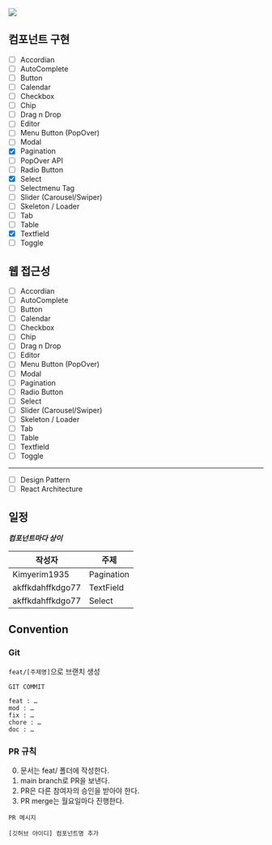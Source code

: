 ![](https://img.shields.io/badge/기간-2023--05~2023--06-blue)

## 컴포넌트 구현

-   [ ] Accordian
-   [ ] AutoComplete
-   [ ] Button
-   [ ] Calendar
-   [ ] Checkbox
-   [ ] Chip
-   [ ] Drag n Drop
-   [ ] Editor
-   [ ] Menu Button (PopOver)
-   [ ] Modal
-   [x] Pagination
-   [ ] PopOver API
-   [ ] Radio Button
-   [x] Select
-   [ ] Selectmenu Tag
-   [ ] Slider (Carousel/Swiper)
-   [ ] Skeleton / Loader
-   [ ] Tab
-   [ ] Table
-   [x] Textfield
-   [ ] Toggle

## 웹 접근성

-   [ ] Accordian
-   [ ] AutoComplete
-   [ ] Button
-   [ ] Calendar
-   [ ] Checkbox
-   [ ] Chip
-   [ ] Drag n Drop
-   [ ] Editor
-   [ ] Menu Button (PopOver)
-   [ ] Modal
-   [ ] Pagination
-   [ ] Radio Button
-   [ ] Select
-   [ ] Slider (Carousel/Swiper)
-   [ ] Skeleton / Loader
-   [ ] Tab
-   [ ] Table
-   [ ] Textfield
-   [ ] Toggle

---

-   [ ] Design Pattern
-   [ ] React Architecture

## 일정

**_컴포넌트마다 상이_**

| 작성자           | 주제       |
| ---------------- | ---------- |
| Kimyerim1935     | Pagination |
| akffkdahffkdgo77 | TextField  |
| akffkdahffkdgo77 | Select  |

## Convention

### Git

<code>feat/[주제명]</code>으로 브랜치 생성

```
GIT COMMIT

feat : …
mod : …
fix : …
chore : …
doc : …
```

### PR 규칙

0. 문서는 feat/ 폴더에 작성한다.
1. main branch로 PR을 보낸다.
2. PR은 다른 참여자의 승인을 받아야 한다.
3. PR merge는 월요일마다 진행한다.

```
PR 메시지

[깃허브 아이디] 컴포넌트명 추가

```
